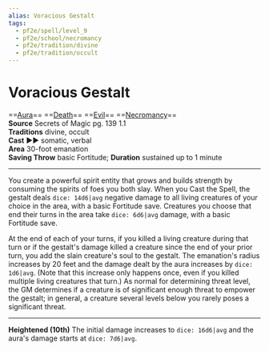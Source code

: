 ```yaml
---
alias: Voracious Gestalt
tags:
  - pf2e/spell/level_9
  - pf2e/school/necromancy
  - pf2e/tradition/divine
  - pf2e/tradition/occult
---
```


# Voracious Gestalt

==[Aura](../../../Traits/Aura.md)== ==[Death](../../../Traits/Death.md)== ==[Evil](../../../Traits/Evil.md)== ==[Necromancy](../../../Traits/Necromancy.md)==  
__Source__ Secrets of Magic pg. 139 1.1  
**Traditions** divine, occult  
**Cast** ►► somatic, verbal  
**Area** 30-foot emanation  
**Saving Throw** basic Fortitude; **Duration** sustained up to 1 minute

---

You create a powerful spirit entity that grows and builds strength by consuming the spirits of foes you both slay. When you Cast the Spell, the gestalt deals `dice: 14d6|avg` negative damage to all living creatures of your choice in the area, with a basic Fortitude save. Creatures you choose that end their turns in the area take `dice: 6d6|avg` damage, with a basic Fortitude save.

At the end of each of your turns, if you killed a living creature during that turn or if the gestalt's damage killed a creature since the end of your prior turn, you add the slain creature's soul to the gestalt. The emanation's radius increases by 20 feet and the damage dealt by the aura increases by `dice: 1d6|avg`. (Note that this increase only happens once, even if you killed multiple living creatures that turn.) As normal for determining threat level, the GM determines if a creature is of significant enough threat to empower the gestalt; in general, a creature several levels below you rarely poses a significant threat.

<hr>

**Heightened (10th)** The initial damage increases to `dice: 16d6|avg` and the aura's damage starts at `dice: 7d6|avg`.
